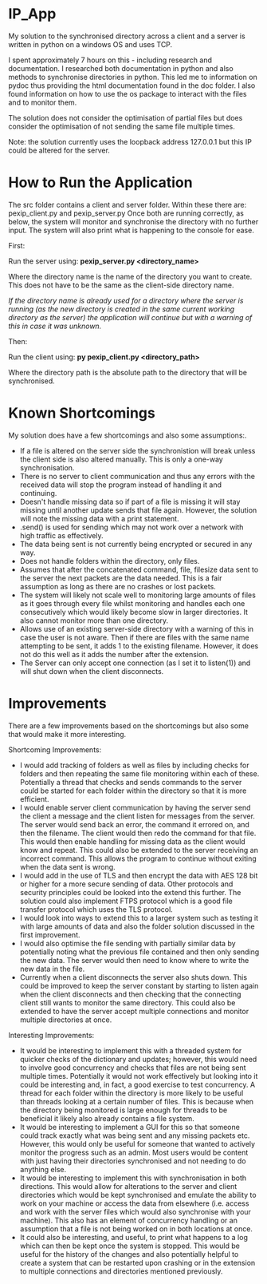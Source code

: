 # IP_App

My solution to the synchronised directory across a client and a server is written in python on a windows OS and uses TCP.

I spent approximately 7 hours on this - including research and documentation. I researched both documentation in python and also methods to synchronise directories in python. This led me to information on pydoc thus providing the html documentation found in the doc folder. I also found information on how to use the os package to interact with the files and to monitor them. 

The solution does not consider the optimisation of partial files but does consider the optimisation of not sending the same file multiple times.

Note: the solution currently uses the loopback address 127.0.0.1 but this IP could be altered for the server.

# How to Run the Application

The src folder contains a client and server folder. Within these there are: pexip_client.py and pexip_server.py Once both are running correctly, as below, the system will monitor and synchronise the directory with no further input. The system will also print what is happening to the console for ease.

First:

Run the server using: __pexip_server.py <directory_name>__

Where the directory name is the name of the directory you want to create. This does not have to be the same as the client-side directory name.

*If the directory name is already used for a directory where the server is running (as the new directory is created in the same current working directory as the server) the application will continue but with a warning of this in case it was unknown.*

Then:

Run the client using: __py pexip_client.py <directory_path>__

Where the directory path is the absolute path to the directory that will be synchronised.


# Known Shortcomings

My solution does have a few shortcomings and also some assumptions:.
* If a file is altered on the server side the synchronistion will break unless the client side is also altered manually. This is only a one-way synchronisation.
* There is no server to client communication and thus any errors with the received data will stop the program instead of handling it and continuing.
* Doesn't handle missing data so if part of a file is missing it will stay missing until another update sends that file again. However, the solution will note the missing data with a print statement.
* .send() is used for sending which may not work over a network with high traffic as effectively.
* The data being sent is not currently being encrypted or secured in any way.
* Does not handle folders within the directory, only files.
* Assumes that after the concatenated command, file, filesize data sent to the server the next packets are the data needed. This is a fair assumption as long as there are no crashes or lost packets.
* The system will likely not scale well to monitoring large amounts of files as it goes through every file whilst monitoring and handles each one consecutively which would likely become slow in larger directories. It also cannot monitor more than one directory.
* Allows use of an existing server-side directory with a warning of this in case the user is not aware. Then if there are files with the same name attempting to be sent, it adds 1 to the existing filename. However, it does not do this well as it adds the number after the extension.
* The Server can only accept one connection (as I set it to listen(1)) and will shut down when the client disconnects.


# Improvements

There are a few improvements based on the shortcomings but also some that would make it more interesting.

Shortcoming Improvements:
* I would add tracking of folders as well as files by including checks for folders and then repeating the same file monitoring within each of these. Potentially a thread that checks and sends commands to the server could be started for each folder within the directory so that it is more efficient.
* I would enable server client communication by having the server send the client a message and the client listen for messages from the server. The server would send back an error, the command it errored on, and then the filename. The client would then redo the command for that file. This would then enable handling for missing data as the client would know and repeat. This could also be extended to the server receiving an incorrect command. This allows the program to continue without exiting when the data sent is wrong.
* I would add in the use of TLS and then encrypt the data with AES 128 bit or higher for a more secure sending of data. Other protocols and security principles could be looked into the extend this further. The solution could also implement FTPS protocol which is a good file transfer protocol which uses the TLS protocol.
* I would look into ways to extend this to a larger system such as testing it with large amounts of data and also the folder solution discussed in the first improvement.
* I would also optimise the file sending with partially similar data by potentially noting what the previous file contained and then only sending the new data. The server would then need to know where to write the new data in the file.
* Currently when a client disconnects the server also shuts down. This could be improved to keep the server constant by starting to listen again when the client disconnects and then checking that the connecting client still wants to monitor the same directory. This could also be extended to have the server accept multiple connections and monitor multiple directories at once.

Interesting Improvements:
* It would be interesting to implement this with a threaded system for quicker checks of the dictionary and updates; however, this would need to involve good concurrency and checks that files are not being sent multiple times. Potentially it would not work effectively but looking into it could be interesting and, in fact, a good exercise to test concurrency. A thread for each folder within the directory is more likely to be useful than threads looking at a certain number of files. This is because when the directory being monitored is large enough for threads to be beneficial it likely also already contains a file system. 
* It would be interesting to implement a GUI for this so that someone could track exactly what was being sent and any missing packets etc. However, this would only be useful for someone that wanted to actively monitor the progress such as an admin. Most users would be content with just having their directories synchronised and not needing to do anything else.
* It would be interesting to implement this with synchronisation in both directions. This would allow for alterations to the server and client directories which would be kept synchronised and emulate the ability to work on your machine or access the data from elsewhere (i.e. access and work with the server files which would also synchronise with your machine). This also has an element of concurrency handling or an assumption that a file is not being worked on in both locations at once.
* It could also be interesting, and useful, to print what happens to a log which can then be kept once the system is stopped. This would be useful for the history of the changes and also potentially helpful to create a system that can be restarted upon crashing or in the extension to multiple connections and directories mentioned previously.
